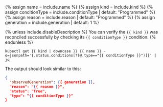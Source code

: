 {% assign name = include.name %}
{% assign kind = include.kind %}
{% assign conditionType = include.conditionType | default: "Programmed" %}
{% assign reason = include.reason | default: "Programmed" %}
{% assign generation = include.generation | default: 1 %}

{% unless include.disableDescription %}
You can verify the `{{ kind }}` was reconciled successfully by checking its `{{ conditionType }}` condition.
{% endunless %}

```shell
kubectl get {{ kind | downcase }} {{ name }} -o=jsonpath='{.status.conditions[?(@.type=="{{ conditionType }}")]}' | jq
```

The output should look similar to this:

```json
{
  "observedGeneration": {{ generation }},
  "reason": "{{ reason }}",
  "status": "True",
  "type": "{{ conditionType }}"
}
```
